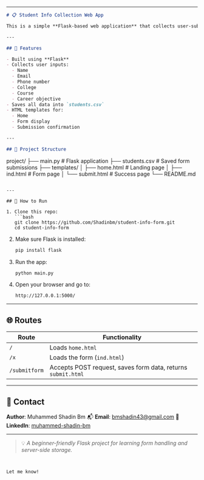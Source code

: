 

---



```markdown
# 📋 Student Info Collection Web App

This is a simple **Flask-based web application** that collects user-submitted information via a form and stores it in a CSV file. The app is ideal for learning Flask, handling form data, and basic file operations in Python.

---

## 🧩 Features

- Built using **Flask**
- Collects user inputs:
  - Name
  - Email
  - Phone number
  - College
  - Course
  - Career objective
- Saves all data into `students.csv`
- HTML templates for:
  - Home
  - Form display
  - Submission confirmation

---

## 📁 Project Structure

```

project/
├── main.py              # Flask application
├── students.csv         # Saved form submissions
├── templates/
│   ├── home.html        # Landing page
│   ├── ind.html         # Form page
│   └── submit.html      # Success page
└── README.md

````

---

## 🚀 How to Run

1. Clone this repo:
   ```bash
   git clone https://github.com/Shadinbm/student-info-form.git
   cd student-info-form
````

2. Make sure Flask is installed:

   ```bash
   pip install flask
   ```

3. Run the app:

   ```bash
   python main.py
   ```

4. Open your browser and go to:

   ```
   http://127.0.0.1:5000/
   ```

---

## 🌐 Routes

| Route         | Functionality                                                |
| ------------- | ------------------------------------------------------------ |
| `/`           | Loads `home.html`                                            |
| `/x`          | Loads the form (`ind.html`)                                  |
| `/submitform` | Accepts POST request, saves form data, returns `submit.html` |

---

## 📧 Contact

**Author**: Muhammed Shadin Bm
📬 **Email**: [bmshadin43@gmail.com](mailto:bmshadin43@gmail.com)
🔗 **LinkedIn**: [muhammed-shadin-bm](https://www.linkedin.com/in/muhammed-shadin-bm-23871432b)

---

> 💡 *A beginner-friendly Flask project for learning form handling and server-side storage.*

```


Let me know!
```

